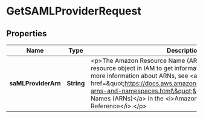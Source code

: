 

# GetSAMLProviderRequest


## Properties

| Name | Type | Description | Notes |
|------------ | ------------- | ------------- | -------------|
|**saMLProviderArn** | **String** | &lt;p&gt;The Amazon Resource Name (ARN) of the SAML provider resource object in IAM to get information about.&lt;/p&gt; &lt;p&gt;For more information about ARNs, see &lt;a href&#x3D;\&quot;https://docs.aws.amazon.com/general/latest/gr/aws-arns-and-namespaces.html\&quot;&gt;Amazon Resource Names (ARNs)&lt;/a&gt; in the &lt;i&gt;Amazon Web Services General Reference&lt;/i&gt;.&lt;/p&gt; |  |



